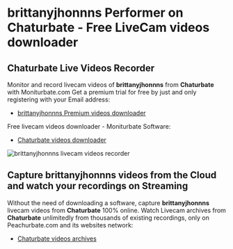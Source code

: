 # brittanyjhonnns Performer on Chaturbate - Free LiveCam videos downloader

## Chaturbate Live Videos Recorder

Monitor and record livecam videos of **brittanyjhonnns** from **Chaturbate** with Moniturbate.com
Get a premium trial for free by just and only registering with your Email address:
* [brittanyjhonnns Premium videos downloader](https://moniturbate.com/request-demo-licence-key.html)

Free livecam videos downloader - Moniturbate Software:
* [Chaturbate videos downloader](https://moniturbate.com/moniturbate-download-software.html)

![brittanyjhonnns livecam videos recorder](https://peachurnet.com/templates/moniturbate-software.png)


## Capture brittanyjhonnns videos from the Cloud and watch your recordings on Streaming

Without the need of downloading a software, capture **brittanyjhonnns** livecam videos from **Chaturbate** 100% online.
Watch Livecam archives from **Chaturbate** unlimitedly from thousands of existing recordings, only on Peachurbate.com and its websites network:
* [Chaturbate videos archives](https://peachurnet.com/)